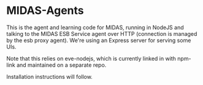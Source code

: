 # MIDAS-Agents

This is the agent and learning code for MIDAS, running in NodeJS and talking to the MIDAS ESB Service agent over HTTP (connection is managed by the esb proxy agent). We're using an Express server for serving some UIs.

Note that this relies on eve-nodejs, which is currently linked in with npm-link and maintained on a separate repo.

Installation instructions will follow.
